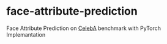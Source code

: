 # face-attribute-prediction
Face Attribute Prediction on [CelebA](http://mmlab.ie.cuhk.edu.hk/projects/CelebA.html) benchmark with PyTorch Implemantation
